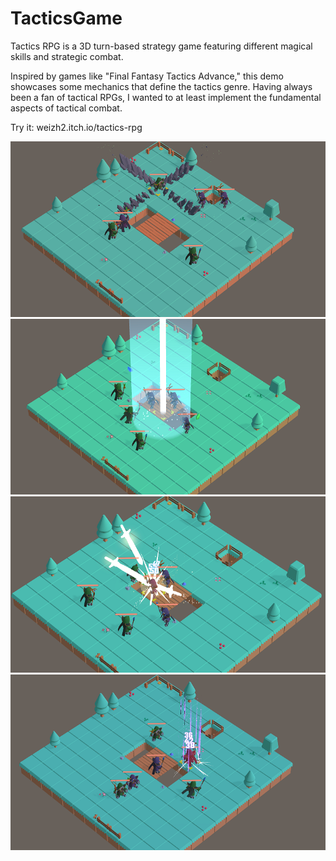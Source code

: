 # TacticsGame
Tactics RPG is a 3D turn-based strategy game featuring different magical skills and strategic combat.


Inspired by games like "Final Fantasy Tactics Advance," this demo showcases some mechanics that define the tactics genre.
Having always been a fan of tactical RPGs, I wanted to at least implement the fundamental aspects of tactical combat.


Try it: weizh2.itch.io/tactics-rpg

![image1](Images/img1.png)
![image2](Images/img2.png)
![image3](Images/img3.png)
![image4](Images/img4.png)
